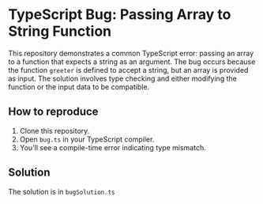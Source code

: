 # TypeScript Bug: Passing Array to String Function

This repository demonstrates a common TypeScript error: passing an array to a function that expects a string as an argument.  The bug occurs because the function `greeter` is defined to accept a string, but an array is provided as input.  The solution involves type checking and either modifying the function or the input data to be compatible.

## How to reproduce

1. Clone this repository.
2. Open `bug.ts` in your TypeScript compiler.
3. You'll see a compile-time error indicating type mismatch.

## Solution

The solution is in `bugSolution.ts`